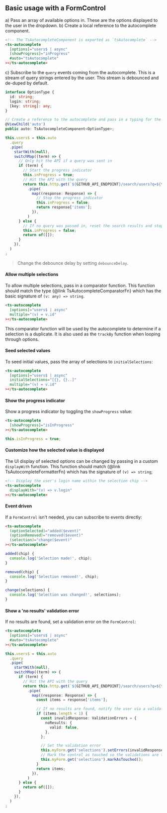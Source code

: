 ## Basic usage with a FormControl

a) Pass an array of available options in. These are the options displayed to the user in the
   dropdown.
b) Create a local reference to the autocomplete component.

```html
<!-- The TsAutocompleteComponent is exported as `tsAutocomplete` -->
<ts-autocomplete
  [options]="users$ | async"
  [showProgress]="inProgress"
  #auto="tsAutocomplete"
></ts-autocomplete>
```

c) Subscribe to the `query` events coming from the autocomplete. This is a stream of query strings
entered by the user. This stream is debounced and de-duped by default.

```typescript
interface OptionType {
  id: string;
  login: string;
  [key: string]: any;
}

// Create a reference to the autocomplete and pass in a typing for the options
@ViewChild('auto')
public auto: TsAutocompleteComponent<OptionType>;

this.users$ = this.auto
  .query
  .pipe(
    startWith(null),
    switchMap((term) => {
      // Only hit the API if a query was sent in
      if (term) {
        // Start the progress indicator
        this.inProgress = true;
        // Hit the API with the query
        return this.http.get(`${GITHUB_API_ENDPOINT}/search/users?q=${term}`)
          .pipe(
            map((response: Response) => {
              // Stop the progress indicator
              this.inProgress = false;
              return response['items'];
            }),
          )
      } else {
        // If no query was passed in, reset the search results and stop the progress indicator
        this.inProgress = false;
        return of([]);
      }
    }),
  )
;
```

> Change the debounce delay by setting `debounceDelay`.


#### Allow multiple selections

To allow multiple selections, pass in a comparator function. This function should match the type {@link TsAutocompleteComparatorFn} which has the basic signature of `(v: any) => string`.

```html
<ts-autocomplete
  [options]="users$ | async"
  multiple="(v) = v.id"
></ts-autocomplete>
```

This comparator function will be used by the autocomplete to determine if a selection is a
duplicate. It is also used as the `trackBy` function when looping through options.


#### Seed selected values

To seed initial values, pass the array of selections to `initialSelections`:

```html
<ts-autocomplete
  [options]="users$ | async"
  initialSelections="[{}, {}..]"
  multiple="(v) = v.id"
></ts-autocomplete>
```


#### Show the progress indicator

Show a progress indicator by toggling the `showProgress` value:

```html
<ts-autocomplete
  [showProgress]="isInProgress"
></ts-autocomplete>
```

```typescript
this.isInProgress = true;
```


#### Customize how the selected value is displayed

The UI display of selected options can be changed by passing in a custom `displayWith` function.
This function should match {@link TsAutocompleteFormatterFn} which has the signature of `(v) =>
string`;

```html
<!-- Display the user's login name within the selection chip -->
<ts-autocomplete
  displayWith="(v) => v.login"
></ts-autocomplete>
```


#### Event driven

If a `FormControl` isn't needed, you can subscribe to events directly:

```html
<ts-autocomplete
  (optionSelected)="added($event)"
  (optionRemoved)="removed($event)"
  (selection)="change($event)"
></ts-autocomplete>
```

```typescript
added(chip) {
  console.log('Selection made!', chip);
}

removed(chip) {
  console.log('Selection removed!', chip);
}

change(selections) {
  console.log('Selection was changed!', selections);
}
```


#### Show a 'no results' validation error

If no results are found, set a validation error on the `FormControl`:

```html
<ts-autocomplete
  [options]="users$ | async"
  #auto="tsAutocomplete"
></ts-autocomplete>
```

```typescript
this.users$ = this.auto
  .query
  .pipe(
    startWith(null),
    switchMap((term) => {
      if (term) {
        // Hit the API with the query
        return this.http.get(`${GITHUB_API_ENDPOINT}/search/users?q=${term}`)
          .pipe(
            map((response: Response) => {
              const items = response['items'];

              // If no results are found, notify the user via a validation message
              if (items.length < 1) {
                const invalidResponse: ValidationErrors = {
                  noResults: {
                    valid: false,
                  },
                };

                // Set the validation error
                this.myForm.get('selections').setErrors(invalidResponse);
                // Mark the control as touched so the validations are triggered
                this.myForm.get('selections').markAsTouched();
              }
              return items;
            }),
          )
      } else {
        return of([]);
      }
    }),
  )
;
```
